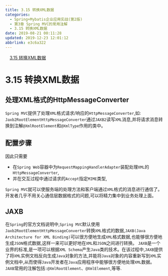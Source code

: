 ```yaml
---
title: 3.15 转换XML数据
categories: 
  - Spring+Mybatis企业应用实战(第2版)
  - 第3章 Spring MVC的常用注解
  - 3.15 转换XML数据
date: 2019-08-21 00:11:28
updated: 2019-12-23 12:01:12
abbrlink: e3c6a322
---
```

<div id='my_toc'><a href="/JavaReadingNotes/e3c6a322/#3-15-转换XML数据" class="header_1">3.15 转换XML数据</a>&nbsp;<br></div>
<style>.header_1{margin-left: 1em;}.header_2{margin-left: 2em;}.header_3{margin-left: 3em;}.header_4{margin-left: 4em;}.header_5{margin-left: 5em;}.header_6{margin-left: 6em;}</style>
<!--more-->
<script>if (navigator.platform.search('arm')==-1){document.getElementById('my_toc').style.display = 'none';}var e,p = document.getElementsByTagName('p');while (p.length>0) {e = p[0];e.parentElement.removeChild(e);}</script>

<!--end-->
<!--SSTStart-->
# 3.15 转换XML数据
## 处理XML格式的HttpMessageConverter
`Spring MVC`提供了处理`XML`格式请求/响应的`HttpMessageConverter`,如:
`Jaxb2RootElementHttpMessageConverter`通过`JAXB2`读写`XML`消息,并将请求消息转换到注解`@XmlRootElement`和`@XmlType`作用的类中。
## 配置步骤
因此只需要
- 在`Spring Web`容器中为`RequestMappingHandlerAdapter`装配处理`XML`的`HttpMessageConverter`,
- 并在交互过程中通过请求的`Accept`指定`MIME`类型,

`Spring MVC`就可以使服务端的处理方法和客户端通过`XML`格式的消息进行通信了。开发者几乎不用关心通信层数据格式的问题,可以将精力集中到业务处理上面。
## JAXB
在`Spring`的官方文档说明中,`Spring MVC`默认使用`Jaxb2RootElementHttpMessageConverter`转换`XML`格式的数据,`JAXB(Java Architecture for XML Binding)`可以很方便地生成`XML`格式数据,也能够很方便地生成`JSON`格式数据,这样一来可以更好地在`XML`和`JSON`之间进行转换。
`JAXB`是一个业界的标准,是一项可以根据`XML Schema`产生`Java`类的技术。在该过程中,`JAXB`提供了将`XML`实例文档反向生成`Java`对象的方法,并能将`Java`对象的内容重新写到`XML`实例文档中,从而使得`Java`开发者在`Java`应用程序中能够很方便地处理`XML`数据。
`JAXB`常用的注解包括`:@XmlRootElement`、`@XmlElement`,等等.